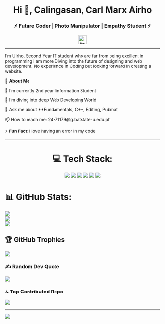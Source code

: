 
<h1 align="center">Hi 👋, Calingasan, Carl Marx Airho</h1>  
<h3 align="center">⚡ Future Coder | Photo Manipulator | Empathy Student ⚡</h3>  

<p align="center" style="display: flex; justify-content: center; align-items: center; gap: 10px;">

  <a href="mailto:24-71179@g.batstate-u.edu.ph" target="_blank">
    <img src="https://img.shields.io/badge/-Email-D14836?logo=gmail&logoColor=white&style=for-the-badge" alt="Email" height="28" />
  </a>
</p>


---
<p>
I’m Uirho, Second Year IT student who are far from being excillent in programming
i am more Diving into the future of designing and web development. No experience in Coding but looking forward
in creating a website.
</p>

<p >🚀 <b>About Me</b> </p>
<p >🔭 I’m currently 2nd year Iinformation Student</p>  
<p >🌱 I’m diving into deep Web Developing World</p>
<p >💬 Ask me about **Fundamentals, C++, Editing, Pubmat</p>  
<p >📫 How to reach me: 24-71179@g.batstate-u.edu.ph</p> 
<p >⚡ <b>Fun Fact</b>: i love having an error in my code</p>

---

<h1 align="center">💻 Tech Stack:</h1>

<p align="center">
  <img src="https://img.shields.io/badge/java-%23ED8B00.svg?style=plastic&logo=openjdk&logoColor=white" />
  <img src="https://img.shields.io/badge/python-3670A0?style=plastic&logo=python&logoColor=ffdd54" />
  <img src="https://img.shields.io/badge/adobe-%23FF0000.svg?style=plastic&logo=adobe&logoColor=white" />
  <img src="https://img.shields.io/badge/Adobe%20After%20Effects-9999FF.svg?style=plastic&logo=Adobe%20After%20Effects&logoColor=white" />
  <img src="https://img.shields.io/badge/adobe%20photoshop-%2331A8FF.svg?style=plastic&logo=adobe%20photoshop&logoColor=white" />
  <img src="https://img.shields.io/badge/Canva-%2300C4CC.svg?style=plastic&logo=Canva&logoColor=white" />
</p>

# 📊 GitHub Stats:
![](https://github-readme-stats.vercel.app/api?username=cmacalingasan24-71779&theme=dark&hide_border=false&include_all_commits=false&count_private=false)<br/>
![](https://nirzak-streak-stats.vercel.app/?user=cmacalingasan24-71779&theme=dark&hide_border=false)<br/>
![](https://github-readme-stats.vercel.app/api/top-langs/?username=cmacalingasan24-71779&theme=dark&hide_border=false&include_all_commits=false&count_private=false&layout=compact)

## 🏆 GitHub Trophies
![](https://github-profile-trophy.vercel.app/?username=cmacalingasan24-71779&theme=dark&no-frame=false&no-bg=true&margin-w=4)

### ✍️ Random Dev Quote
![](https://quotes-github-readme.vercel.app/api?type=vetical&theme=dark)

### 🔝 Top Contributed Repo
![](https://github-contributor-stats.vercel.app/api?username=cmacalingasan24-71779&limit=5&theme=dark&combine_all_yearly_contributions=true)

---
[![](https://visitcount.itsvg.in/api?id=cmacalingasan24-71779&icon=0&color=0)](https://visitcount.itsvg.in)

<!-- Proudly created with GPRM ( https://gprm.itsvg.in ) -->

